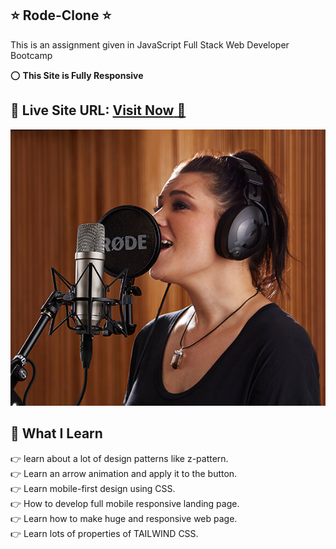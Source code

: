 ## ⭐ Rode-Clone ⭐

This is an assignment given in JavaScript Full Stack Web Developer Bootcamp 

⭕ **This Site is Fully Responsive**

## 📌 **Live Site URL:** <a href="https://rode-clone-full-stack-web-dev.netlify.app/">**Visit Now** 🚀</a>

![project rode-clone completed](./assets/thumbnail.jpg)

## 📌 What I Learn
 
👉 learn about a lot of design patterns like z-pattern.  
👉 Learn an arrow animation and apply it to the button.  
👉 Learn mobile-first design using CSS.  
👉 How to develop full mobile responsive landing page.  
👉 Learn how to make huge and responsive web page.  
👉 Learn lots of properties of TAILWIND CSS.

  


  



